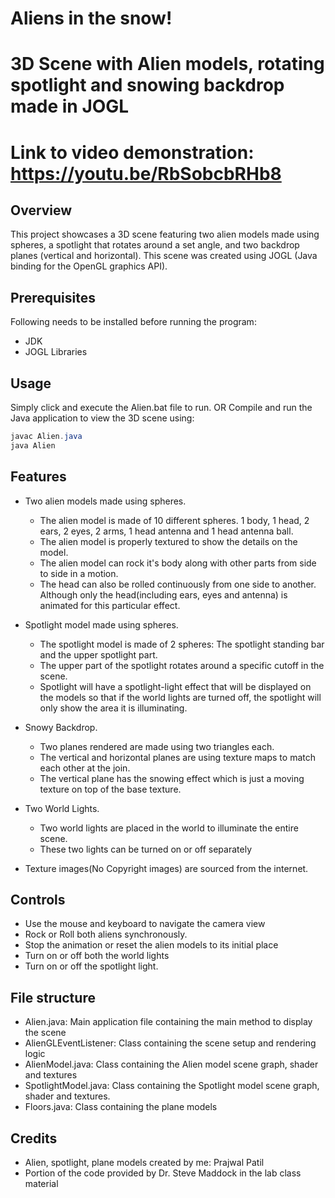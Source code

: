 # Aliens in the snow!
# 3D Scene with Alien models, rotating spotlight and snowing backdrop made in JOGL

# Link to video demonstration: https://youtu.be/RbSobcbRHb8

## Overview
This project showcases a 3D scene featuring two alien models made using spheres, a spotlight that rotates around a set angle, and two backdrop planes (vertical and horizontal). This scene was created using JOGL (Java binding for the OpenGL graphics API).

## Prerequisites
Following needs to be installed before running the program:
- JDK
- JOGL Libraries


## Usage
Simply click and execute the Alien.bat file to run.
OR
Compile and run the Java application to view the 3D scene using:
```java
javac Alien.java
java Alien
```

## Features
- Two alien models made using spheres.
    - The alien model is made of 10 different spheres. 1 body, 1 head, 2 ears, 2 eyes, 2 arms, 1 head antenna and 1 head antenna ball.
    - The alien model is properly textured to show the details on the model.
    - The alien model can rock it's body along with other parts from side to side in a motion.
    - The head can also be rolled continuously from one side to another. Although only the head(including ears, eyes and antenna) is animated for this particular effect.

- Spotlight model made using spheres.
    - The spotlight model is made of 2 spheres: The spotlight standing bar and the upper spotlight part.
    - The upper part of the spotlight rotates around a specific cutoff in the scene.
    - Spotlight will have a spotlight-light effect that will be displayed on the models so that if the world lights are turned off, the spotlight will only show the area it is illuminating.

- Snowy Backdrop.
    - Two planes rendered are made using two triangles each.
    - The vertical and horizontal planes are using texture maps to match each other at the join.
    - The vertical plane has the snowing effect which is just a moving texture on top of the base texture.

- Two World Lights.
    - Two world lights are placed in the world to illuminate the entire scene.
    - These two lights can be turned on or off separately 

- Texture images(No Copyright images) are sourced from the internet.

## Controls
- Use the mouse and keyboard to navigate the camera view
- Rock or Roll both aliens synchronously.
- Stop the animation or reset the alien models to its initial place
- Turn on or off both the world lights
- Turn on or off the spotlight light. 

## File structure
- Alien.java: Main application file containing the main method to display the scene
- AlienGLEventListener: Class containing the scene setup and rendering logic
- AlienModel.java: Class containing the Alien model scene graph, shader and textures
- SpotlightModel.java: Class containing the Spotlight model scene graph, shader and textures.
- Floors.java: Class containing the plane models 

## Credits
- Alien, spotlight, plane models created by me: Prajwal Patil
- Portion of the code provided by Dr. Steve Maddock in the lab class material
